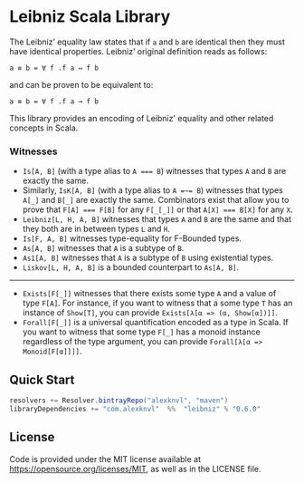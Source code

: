 # Leibniz Scala Library

The Leibniz’ equality law states that if `a` and `b` are identical then they
must have identical properties. Leibniz’ original definition reads as follows:
```
a ≡ b = ∀ f .f a ⇔ f b
```
and can be proven to be equivalent to:
```
a ≡ b = ∀ f .f a → f b
```

This library provides an encoding of Leibniz' equality and other related
concepts in Scala.

### Witnesses
 * `Is[A, B]` (with a type alias to `A === B`) witnesses that types
   `A` and `B` are exactly the same.
 * Similarly, `IsK[A, B]` (with a type alias to `A =~= B`) witnesses
   that types `A[_]` and `B[_]` are exactly the same. Combinators exist that
   allow you to prove that `F[A] === F[B]` for any `F[_[_]]` or that
   `A[X] === B[X]` for any `X`.
 * `Leibniz[L, H, A, B]` witnesses that types `A` and `B` are the same
   and that they both are in between types `L` and `H`.
 * `Is[F, A, B]` witnesses type-equality for F-Bounded types.
 * `As[A, B]` witnesses that `A` is a subtype of `B`.
 * `As1[A, B]` witnesses that `A` is a subtype of `B` using existential types.
 * `Liskov[L, H, A, B]` is a bounded counterpart to `As[A, B]`.
 ---
 * `Exists[F[_]]` witnesses that there exists some type `A` and a value of
   type `F[A]`. For instance, if you want to witness that a some type
   `T` has an instance of `Show[T]`, you can provide
   `Exists[λ[α => (α, Show[α])]]`.
 * `Forall[F[_]]` is a universal quantification encoded as a type in Scala.
   If you want to witness that some type `F[_]` has a monoid instance
   regardless of the type argument, you can provide
   `Forall[λ[α => Monoid[F[α]]]]`.

## Quick Start
```scala
resolvers += Resolver.bintrayRepo("alexknvl", "maven")
libraryDependencies += "com.alexknvl"  %%  "leibniz" % "0.6.0"
```

## License
Code is provided under the MIT license available at https://opensource.org/licenses/MIT,
as well as in the LICENSE file.
